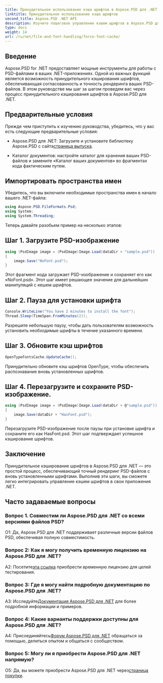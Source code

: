 ```yaml
---
title: Принудительное использование кэша шрифтов в Aspose.PSD для .NET
linktitle: Принудительное использование кэша шрифтов
second_title: Aspose.PSD .NET API
description: Изучите пошаговое управление кэшем шрифтов в Aspose.PSD для .NET. Обеспечьте точный рендеринг с помощью этой мощной библиотеки .NET.
type: docs
weight: 14
url: /ru/net/file-and-font-handling/force-font-cache/
---
```

## Введение

Aspose.PSD for .NET предоставляет мощные инструменты для работы с PSD-файлами в ваших .NET-приложениях. Одной из важных функций является возможность принудительного кэширования шрифтов, обеспечивающая согласованность и точность рендеринга ваших PSD-файлов. В этом руководстве мы шаг за шагом проведем вас через процесс принудительного кэширования шрифтов в Aspose.PSD для .NET.

## Предварительные условия

Прежде чем приступить к изучению руководства, убедитесь, что у вас есть следующие предварительные условия:

- Aspose.PSD для .NET: Загрузите и установите библиотеку Aspose.PSD с сайта[страница выпуска](https://releases.aspose.com/psd/net/).

- Каталог документов: настройте каталог для хранения ваших PSD-файлов и замените «Каталог ваших документов» во фрагментах кода фактическим путем.

## Импортировать пространства имен

Убедитесь, что вы включили необходимые пространства имен в начало вашего .NET-файла:

```csharp
using Aspose.PSD.FileFormats.Psd;
using System;
using System.Threading;
```

Теперь давайте разобьем пример на несколько этапов:

## Шаг 1. Загрузите PSD-изображение

```csharp
using (PsdImage image = (PsdImage)Image.Load(dataDir + "sample.psd"))
{
    image.Save("NoFont.psd");
}
```

Этот фрагмент кода загружает PSD-изображение и сохраняет его как «NoFont.psd». Этот шаг имеет решающее значение для дальнейших манипуляций с кешем шрифтов.

## Шаг 2. Пауза для установки шрифта

```csharp
Console.WriteLine("You have 2 minutes to install the font");
Thread.Sleep(TimeSpan.FromMinutes(2));
```

Разрешите небольшую паузу, чтобы дать пользователям возможность установить необходимые шрифты в течение указанного времени.

## Шаг 3. Обновите кэш шрифтов

```csharp
OpenTypeFontsCache.UpdateCache();
```

Принудительно обновите кэш шрифтов OpenType, чтобы обеспечить распознавание вновь установленных шрифтов.

## Шаг 4. Перезагрузите и сохраните PSD-изображение.

```csharp
using (PsdImage image = (PsdImage)Image.Load(dataDir + @"sample.psd"))
{
    image.Save(dataDir + "HasFont.psd");
}
```

Перезагрузите PSD-изображение после паузы при установке шрифта и сохраните его как HasFont.psd. Этот шаг подтверждает успешное кэширование шрифтов.

## Заключение

Принудительное кэширование шрифтов в Aspose.PSD для .NET — это простой процесс, обеспечивающий точный рендеринг PSD-файлов с вновь установленными шрифтами. Выполнив эти шаги, вы сможете легко интегрировать управление кэшем шрифтов в свои приложения .NET.

## Часто задаваемые вопросы

### Вопрос 1. Совместим ли Aspose.PSD для .NET со всеми версиями файлов PSD?

О1: Да, Aspose.PSD для .NET поддерживает различные версии файлов PSD, обеспечивая полную совместимость.

### Вопрос 2: Как я могу получить временную лицензию на Aspose.PSD для .NET?

 А2: Посетите[эта ссылка](https://purchase.aspose.com/temporary-license/) приобрести временную лицензию для целей тестирования.

### Вопрос 3: Где я могу найти подробную документацию по Aspose.PSD для .NET?

 A3: Исследуйте[Документация Aspose.PSD для .NET](https://reference.aspose.com/psd/net/) для более подробной информации и примеров.

### Вопрос 4: Какие варианты поддержки доступны для Aspose.PSD для .NET?

 А4: Присоединяйтесь[Форум Aspose.PSD для .NET](https://forum.aspose.com/c/psd/34) обращаться за помощью, делиться опытом и общаться с сообществом.

### Вопрос 5: Могу ли я приобрести Aspose.PSD для .NET напрямую?

 О5: Да, вы можете приобрести Aspose.PSD для .NET через[страница покупки](https://purchase.aspose.com/buy).